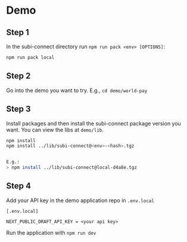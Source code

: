 # Demo

## Step 1

In the subi-connect directory run `npm run pack <env> [OPTIONS]`:

```bash
npm run pack local
```

## Step 2

Go into the demo you want to try. E.g., `cd demo/world-pay`

## Step 3

Install packages and then install the subi-connect package version you want. You can view the libs at `demo/lib`.
```bash
npm install
npm install ../lib/subi-connect@<env>-<hash>.tgz


E.g.:
> npm install ../lib/subi-connect@local-d4a8e.tgz
```

## Step 4 

Add your API key in the demo application repo in `.env.local`


```.env
[.env.local]

NEXT_PUBLIC_DRAFT_API_KEY = <your api key>
```

Run the application with `npm run dev`